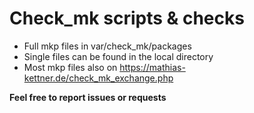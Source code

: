 # Check_mk scripts & checks

- Full mkp files in var/check_mk/packages
- Single files can be found in the local directory
- Most mkp files also on https://mathias-kettner.de/check_mk_exchange.php

**Feel free to report issues or requests**
